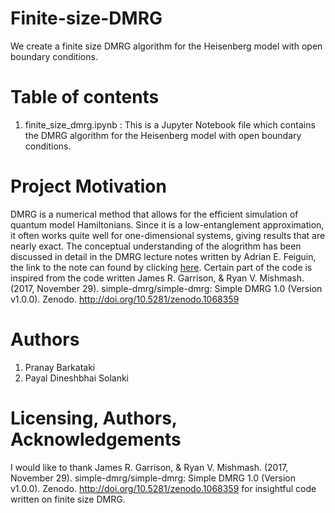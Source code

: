 # Finite-size-DMRG
We create a finite size DMRG algorithm for the Heisenberg model with open boundary conditions. 

# Table of contents
1. finite_size_dmrg.ipynb : This is a Jupyter Notebook file which contains the DMRG algorithm for the Heisenberg model with open boundary conditions.

# Project Motivation
DMRG is a numerical method that allows for the efficient simulation of quantum model Hamiltonians. Since it is a low-entanglement approximation, it often works quite well for one-dimensional systems, giving results that are nearly exact. The conceptual understanding of the alogrithm has been discussed in detail in the DMRG lecture notes written by Adrian E. Feiguin, the link to the note can found by clicking [here](http://physics.uwyo.edu/~adrian/dmrg_lectures.pdf). Certain part of the code is inspired from the code written James R. Garrison, & Ryan V. Mishmash. (2017, November 29). simple-dmrg/simple-dmrg: Simple DMRG 1.0 (Version v1.0.0). Zenodo. http://doi.org/10.5281/zenodo.1068359

# Authors
1. Pranay Barkataki
2. Payal Dineshbhai Solanki

# Licensing, Authors, Acknowledgements
I would like to thank James R. Garrison, & Ryan V. Mishmash. (2017, November 29). simple-dmrg/simple-dmrg: Simple DMRG 1.0 (Version v1.0.0). Zenodo. http://doi.org/10.5281/zenodo.1068359 for insightful code written on finite size DMRG.

